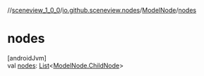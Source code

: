 //[sceneview_1_0_0](../../../index.md)/[io.github.sceneview.nodes](../index.md)/[ModelNode](index.md)/[nodes](nodes.md)

# nodes

[androidJvm]\
val [nodes](nodes.md): [List](https://kotlinlang.org/api/latest/jvm/stdlib/kotlin.collections/-list/index.html)&lt;[ModelNode.ChildNode](-child-node/index.md)&gt;

